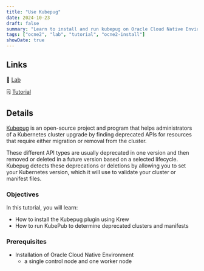 ```yaml
---
title: "Use Kubepug"
date: 2024-10-23
draft: false
summary: "Learn to install and run kubepug on Oracle Cloud Native Environment to detect deprecated APIs before upgrading Kubernetes."
tags: ["ocne2", "lab", "tutorial", "ocne2-install"]
showDate: true
---
```


## Links

:crescent_moon: [Lab](https://luna.oracle.com/lab/b1ef9efe-adbb-44b1-bd98-8d3b7c5ec0fc)

:spiral_notepad: [Tutorial](https://docs.oracle.com/en/learn/ocne2-kubepug)

## Details

[Kubepug](https://kubepug.xyz/) is an open-source project and program that helps administrators of a Kubernetes cluster upgrade by finding deprecated APIs for resources that require either migration or removal from the cluster.

These different API types are usually deprecated in one version and then removed or deleted in a future version based on a selected lifecycle. Kubepug detects these deprecations or deletions by allowing you to set your Kubernetes version, which it will use to validate your cluster or manifest files.

### Objectives

In this tutorial, you will learn:

- How to install the Kubepug plugin using Krew
- How to run KubePub to determine deprecated clusters and manifests

### Prerequisites

- Installation of Oracle Cloud Native Environment
  - a single control node and one worker node
